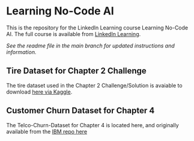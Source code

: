 # Learning No-Code AI
This is the repository for the LinkedIn Learning course Learning No-Code AI. The full course is available from [LinkedIn Learning][lil-course-url].

_See the readme file in the main branch for updated instructions and information._<br>

## Tire Dataset for Chapter 2 Challenge
The tire dataset used in the Chapter 2 Challenge/Solution is avaiable to download [here via Kaggle](https://www.kaggle.com/datasets/jehanbhathena/tire-texture-image-recognition).

## Customer Churn Dataset for Chapter 4
The Telco-Churn-Dataset for Chapter 4 is located here, and originally available from the [IBM repo here](https://github.com/IBM/telco-customer-churn-on-icp4d)

[0]: # (Replace these placeholder URLs with actual course URLs)

[lil-course-url]: https://www.linkedin.com/learning/
[lil-thumbnail-url]: http://

